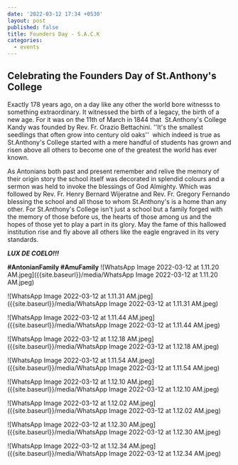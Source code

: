 ```yaml
---
date: '2022-03-12 17:34 +0530'
layout: post
published: false
title: Founders Day - S.A.C.K
categories:
  - events
---
```

## Celebrating the Founders Day of St.Anthony's College

Exactly 178 years ago, on a day like any other the world bore witnesss to something extraordinary. It witnessed the birth of a legacy, the birth of a new age. For it was on the 11th of March in 1844 that  St.Anthony's College Kandy was founded by Rev. Fr. Orazio Bettachini.
''It's the smallest seedlings that often grow into century old oaks''  which indeed is true as St.Anthony's College started with a mere handful of students has grown and risen above all others to become one of the greatest the world has ever known. 

As Antonians both past and present remember and relive the memory of their origin story the school itself was decorated in splendid colours and a sermon was held to invoke the blessings of God Almighty. Which was followed by Rev. Fr. Henry Bernard Wijeratne and Rev. Fr. Gregory Fernando blessing the school and all those to whom St.Anthony's is a home than any other. For St.Anthony's College isn't just a school but a family forged with the memory of those before us, the hearts of those among us and the hopes of those yet to play a part in its glory. 
May the fame of this hallowed institution rise and fly above all others like the eagle engraved in its very standards.

 _**LUX DE COELO!!!**_

**#AntonianFamily                                                                                 #AmuFamily**
![WhatsApp Image 2022-03-12 at 1.11.20 AM.jpeg]({{site.baseurl}}/media/WhatsApp Image 2022-03-12 at 1.11.20 AM.jpeg)

![WhatsApp Image 2022-03-12 at 1.11.31 AM.jpeg]({{site.baseurl}}/media/WhatsApp Image 2022-03-12 at 1.11.31 AM.jpeg)

![WhatsApp Image 2022-03-12 at 1.11.44 AM.jpeg]({{site.baseurl}}/media/WhatsApp Image 2022-03-12 at 1.11.44 AM.jpeg)

![WhatsApp Image 2022-03-12 at 1.12.18 AM.jpeg]({{site.baseurl}}/media/WhatsApp Image 2022-03-12 at 1.12.18 AM.jpeg)

![WhatsApp Image 2022-03-12 at 1.11.54 AM.jpeg]({{site.baseurl}}/media/WhatsApp Image 2022-03-12 at 1.11.54 AM.jpeg)

![WhatsApp Image 2022-03-12 at 1.12.10 AM.jpeg]({{site.baseurl}}/media/WhatsApp Image 2022-03-12 at 1.12.10 AM.jpeg)

![WhatsApp Image 2022-03-12 at 1.12.02 AM.jpeg]({{site.baseurl}}/media/WhatsApp Image 2022-03-12 at 1.12.02 AM.jpeg)

![WhatsApp Image 2022-03-12 at 1.12.30 AM.jpeg]({{site.baseurl}}/media/WhatsApp Image 2022-03-12 at 1.12.30 AM.jpeg)

![WhatsApp Image 2022-03-12 at 1.12.34 AM.jpeg]({{site.baseurl}}/media/WhatsApp Image 2022-03-12 at 1.12.34 AM.jpeg)

